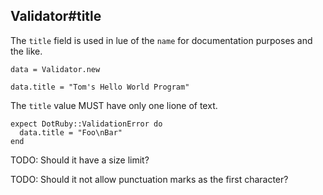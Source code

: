 ## Validator#title

The `title` field is used in lue of the `name` for documentation
purposes and the like.

    data = Validator.new

    data.title = "Tom's Hello World Program"

The `title` value MUST have only one lione of text.

    expect DotRuby::ValidationError do
      data.title = "Foo\nBar"
    end

TODO: Should it have a size limit?

TODO: Should it not allow punctuation marks as the first character?

